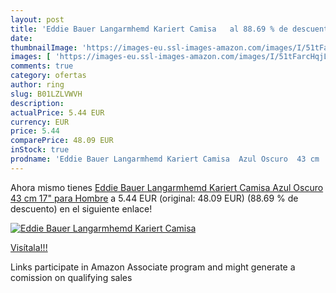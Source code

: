 ```yaml
---
layout: post
title: 'Eddie Bauer Langarmhemd Kariert Camisa   al 88.69 % de descuento'
date: 
thumbnailImage: 'https://images-eu.ssl-images-amazon.com/images/I/51tFarcHqjL._SL200_.jpg'
images: [ 'https://images-eu.ssl-images-amazon.com/images/I/51tFarcHqjL._SL200_.jpg' ]
comments: true
category: ofertas
author: ring
slug: B01LZLVWVH
description:
actualPrice: 5.44 EUR
currency: EUR
price: 5.44
comparePrice: 48.09 EUR
inStock: true
prodname: 'Eddie Bauer Langarmhemd Kariert Camisa  Azul Oscuro  43 cm  17"  para Hombre'
---
```


Ahora mismo tienes [Eddie Bauer Langarmhemd Kariert Camisa  Azul Oscuro  43 cm  17"  para Hombre](https://www.amazon.es/dp/B01LZLVWVH/?tag=tolees-21) a 5.44 EUR (original: 48.09 EUR) (88.69 %  de descuento) en el siguiente enlace!

[![Eddie Bauer Langarmhemd Kariert Camisa  ](https://images-eu.ssl-images-amazon.com/images/I/51tFarcHqjL._SL200_.jpg)](https://www.amazon.es/dp/B01LZLVWVH/?tag=tolees-21)

[Visítala!!!](https://www.amazon.es/dp/B01LZLVWVH/?tag=tolees-21)

Links participate in Amazon Associate program and might generate a comission on qualifying sales
